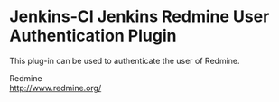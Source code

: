 Jenkins-CI Jenkins Redmine User Authentication Plugin
======================

This plug-in can be used to authenticate the user of Redmine.  

Redmine  
http://www.redmine.org/
